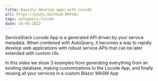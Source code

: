 ```yaml
---
title: Rapidly develop apps with Locode
url: https://youtu.be/hkuO_DMFXmc
tags: autoquery,locode
date: 16-05-2022
---
```


ServiceStack Locode App is a generated API driven by your service metadata. When combined with AutoQuery, 
it becomes a way to rapidly develop web applications with robust service APIs that can be later extended with custom UIs. 

In this video we show 3 examples from generating everything from an existing database, making customizations to the Locode 
App, and finally reusing all your services in a custom Blazor WASM App
